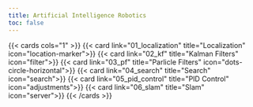 ```yaml
---
title: Artificial Intelligence Robotics
toc: false
---
```


{{< cards cols="1" >}}
{{< card link="01_localization" title="Localization" icon="location-marker">}}
{{< card link="02_kf" title="Kalman Filters" icon="filter">}}
{{< card link="03_pf" title="Parlicle Filters" icon="dots-circle-horizontal">}}
{{< card link="04_search" title="Search" icon="search">}}
{{< card link="05_pid_control" title="PID Control" icon="adjustments">}}
{{< card link="06_slam" title="Slam" icon="server">}}
{{< /cards >}}
